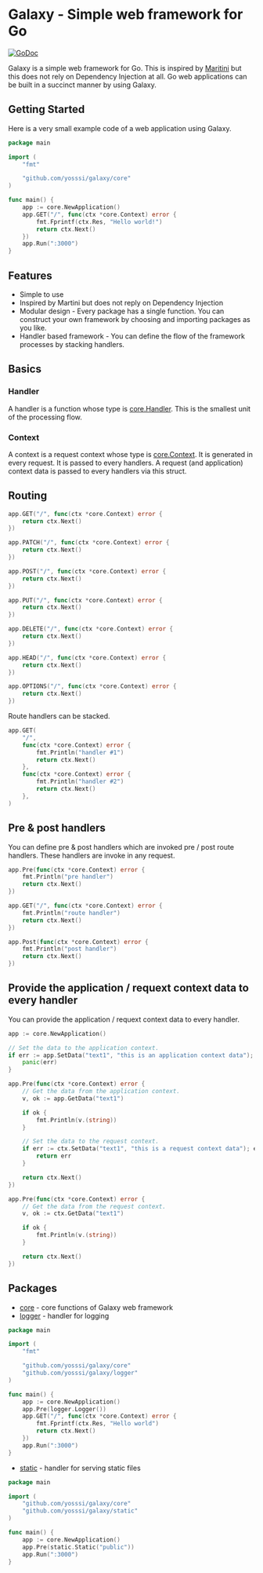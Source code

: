 # Galaxy - Simple web framework for Go

[![GoDoc](https://godoc.org/github.com/yosssi/galaxy?status.png)](https://godoc.org/github.com/yosssi/galaxy)

Galaxy is a simple web framework for Go. This is inspired by [Maritini](https://github.com/go-martini/martini) but this does not rely on Dependency Injection at all. Go web applications can be built in a succinct manner by using Galaxy.

## Getting Started

Here is a very small example code of a web application using Galaxy.

```go
package main

import (
	"fmt"

	"github.com/yosssi/galaxy/core"
)

func main() {
	app := core.NewApplication()
	app.GET("/", func(ctx *core.Context) error {
		fmt.Fprintf(ctx.Res, "Hello world!")
		return ctx.Next()
	})
	app.Run(":3000")
}
```

## Features

* Simple to use
* Inspired by Martini but does not reply on Dependency Injection
* Modular design - Every package has a single function. You can construct your own framework by choosing and importing packages as you like.
* Handler based framework - You can define the flow of the framework processes by stacking handlers.

## Basics

### Handler

A handler is a function whose type is [core.Handler](https://godoc.org/github.com/yosssi/galaxy/core#Handler). This is the smallest unit of the processing flow.

### Context

A context is a request context whose type is [core.Context](https://godoc.org/github.com/yosssi/galaxy/core#Context). It is generated in every request. It is passed to every handlers. A request (and application) context data is passed to every handlers via this struct.

## Routing

```go
app.GET("/", func(ctx *core.Context) error {
	return ctx.Next()
})

app.PATCH("/", func(ctx *core.Context) error {
	return ctx.Next()
})

app.POST("/", func(ctx *core.Context) error {
	return ctx.Next()
})

app.PUT("/", func(ctx *core.Context) error {
	return ctx.Next()
})

app.DELETE("/", func(ctx *core.Context) error {
	return ctx.Next()
})

app.HEAD("/", func(ctx *core.Context) error {
	return ctx.Next()
})

app.OPTIONS("/", func(ctx *core.Context) error {
	return ctx.Next()
})
```

Route handlers can be stacked.

```go
app.GET(
	"/",
	func(ctx *core.Context) error {
		fmt.Println("handler #1")
		return ctx.Next()
	},
	func(ctx *core.Context) error {
		fmt.Println("handler #2")
		return ctx.Next()
	},
)
```

## Pre & post handlers

You can define pre & post handlers which are invoked pre / post route handlers. These handlers are invoke in any request.

```go
app.Pre(func(ctx *core.Context) error {
	fmt.Println("pre handler")
	return ctx.Next()
})

app.GET("/", func(ctx *core.Context) error {
	fmt.Println("route handler")
	return ctx.Next()
})

app.Post(func(ctx *core.Context) error {
	fmt.Println("post handler")
	return ctx.Next()
})
```

## Provide the application / requext context data to every handler

You can provide the application / requext context data to every handler.

```go
app := core.NewApplication()

// Set the data to the application context.
if err := app.SetData("text1", "this is an application context data"); err != nil {
	panic(err)
}

app.Pre(func(ctx *core.Context) error {
	// Get the data from the application context.
	v, ok := app.GetData("text1")

	if ok {
		fmt.Println(v.(string))
	}

	// Set the data to the request context.
	if err := ctx.SetData("text1", "this is a request context data"); err != nil {
		return err
	}

	return ctx.Next()
})

app.Pre(func(ctx *core.Context) error {
	// Get the data from the request context.
	v, ok := ctx.GetData("text1")

	if ok {
		fmt.Println(v.(string))
	}

	return ctx.Next()
})
```

## Packages

* [core](https://godoc.org/github.com/yosssi/galaxy/core) - core functions of Galaxy web framework
* [logger](https://godoc.org/github.com/yosssi/galaxy/logger) - handler for logging
```go
package main

import (
	"fmt"

	"github.com/yosssi/galaxy/core"
	"github.com/yosssi/galaxy/logger"
)

func main() {
	app := core.NewApplication()
	app.Pre(logger.Logger())
	app.GET("/", func(ctx *core.Context) error {
		fmt.Fprintf(ctx.Res, "Hello world")
		return ctx.Next()
	})
	app.Run(":3000")
}
```
* [static](https://godoc.org/github.com/yosssi/galaxy/static) - handler for serving static files
```go
package main

import (
	"github.com/yosssi/galaxy/core"
	"github.com/yosssi/galaxy/static"
)

func main() {
	app := core.NewApplication()
	app.Pre(static.Static("public"))
	app.Run(":3000")
}
```
